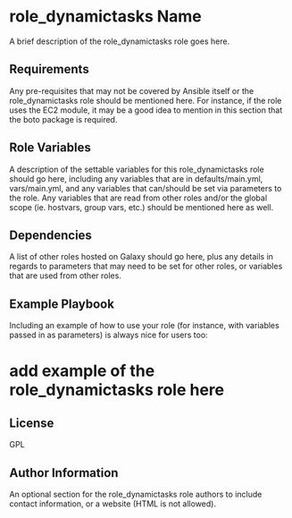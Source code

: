 role_dynamictasks Name
=========

A brief description of the role_dynamictasks role goes here.

Requirements
------------

Any pre-requisites that may not be covered by Ansible itself or the role_dynamictasks role should be mentioned here. For instance, if the role uses the EC2 module, it may be a good idea to mention in this section that the boto package is required.

Role Variables
--------------

A description of the settable variables for this role_dynamictasks role should go here, including any variables that are in defaults/main.yml, vars/main.yml, and any variables that can/should be set via parameters to the role. Any variables that are read from other roles and/or the global scope (ie. hostvars, group vars, etc.) should be mentioned here as well.

Dependencies
------------

A list of other roles hosted on Galaxy should go here, plus any details in regards to parameters that may need to be set for other roles, or variables that are used from other roles.

Example Playbook
----------------

Including an example of how to use your role (for instance, with variables passed in as parameters) is always nice for users too:

  # add example of the role_dynamictasks role here

License
-------

GPL

Author Information
------------------

An optional section for the role_dynamictasks role authors to include contact information, or a website (HTML is not allowed).
